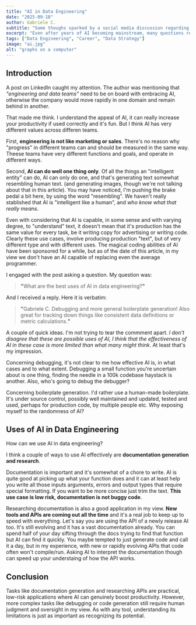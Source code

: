 ```yaml
---
title: "AI in Data Engineering"
date: "2025-09-18"
author: Gabriele C.
subtitle: "Some thoughs sparked by a social media discussion regarding AI in data engineering"
excerpt: "Even after years of AI becoming mainstream, many questions remain unanswered. There are many opinions out there concerning the best ways to leverage AI."
tags: ["Data Engineering", "Career", "Data Strategy"]
image: "ai.jpg"
alt: "graphs on a computer"
---
```


## Introduction

A post on LinkedIn caught my attention. The author was mentioning that <em>"engineering and data teams"</em> need to be on board with embracing AI, otherwise the company would move rapidly in one domain and remain behind in another.

That made me think. I understand the appeal of AI, it can really increase your productivity if used correctly and it's fun. But I think AI has very different values across differen teams.

First, **engineering is not like marketing or sales**. There's no reason why "progress" in different teams can and should be measured in the same way. Theese teams have very different functions and goals, and operate in different ways.

Second, **AI can do well one thing only**. Of all the things an "intelligent entity" can do, AI can only do one, and that's generating text somewhat resembling human text. (and generating images, though we're not talking about that in this article). You may have noticed, I'm pushing the brake pedal a bit here, by using the word "resembling". We haven't really stablished that AI is "intelligent like a human", and <em>who know what that really means</em>.

Even with considering that AI is capable, in some sense and with varying degree, to "understand" text, it doesn't mean that it's production has the same value for every task, be it writing copy for advertising or writing code. Clearly these use cases, involve producing production "text", but of very different type and with different uses. The magical coding abilities of AI have been sponsored for a while, but as of the date of this article, in my view we don't have an AI capable of replacing even the average programmer.

I engaged with the post asking a question. My question was:

<blockquote>
<strong>"</strong>What are the best uses of AI in data engineering?<strong>"</strong>
</blockquote>

And I received a reply. Here it is verbatim:

<blockquote>
<strong>"</strong>Gabriele C. Debugging and more general boilerplate generation! Also great for tracking down things like consistent data definitions or metric calculations.<strong>"</strong>
</blockquote>

A couple of quick ideas. I'm not trying to tear the commment apart. <em>I don't disagree that these are possible uses of AI, I think that the effectiveness of AI in these case is more limited than what many might think</em>. At least that's my impression.

Concerning debugging, it's not clear to me how effective AI is, in what cases and to what extent. Debugging a small function you're uncertain about is one thing, finding the needle in a 100k codebase haystack is another. Also, who's going to debug the debugger?

Concerning boilerplate generation. I'd rather use a human-made boilerplate. It's under source control, possibly well maintained and updated, tested and used, perhaps for production code, by multiple people etc. Why exposing myself to the randomness of AI?

## Uses of AI in Data Engineering

How can we use AI in data engineering?

I think a couple of ways to use AI effectively are **documentation generation and research**.

Documentation is important and it's somewhat of a chore to write. AI is quite good at picking up what your function does and it can at least help you write all those inputs arguments, errors and output types that require special formatting. If you want to be more concise just trim the text. **This use case is low risk, documentation is not buggy code**.

Researching documentation is also a good application in my view. **New tools and APIs are coming out all the time** and it's a real job to keep up to speed with everything. Let's say you are using the API of a newly release AI too. It's still evolving and it has a vast documentation already. You can spend half of your day sifting through the docs trying to find that function but AI can find it quickly. You maybe tempted to just generate code and call it a day, but in my experience, with new or rapidly evolving APIs that code often won't compile/run. Asking AI to interpret the documentation though can speed up your understaing of how the API works.

## Conclusion

Tasks like documentation generation and researching APIs are practical, low-risk applications where AI can genuinely boost productivity. However, more complex tasks like debugging or code generation still require human judgment and oversight in my view. As with any tool, understanding its limitations is just as important as recognizing its potential.
